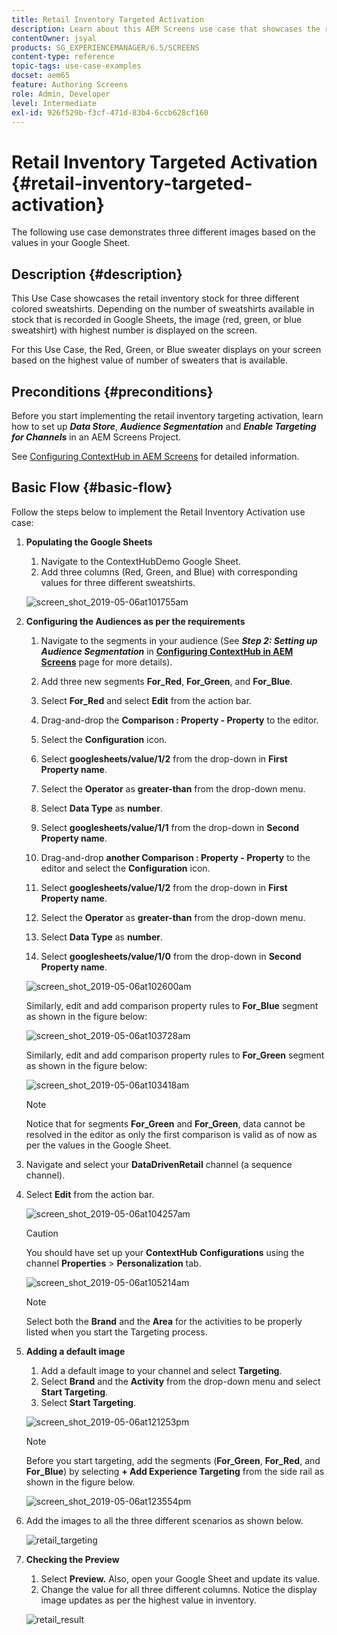 ```yaml
---
title: Retail Inventory Targeted Activation
description: Learn about this AEM Screens use case that showcases the retail inventory stock for three different colored sweatshirts.
contentOwner: jsyal
products: SG_EXPERIENCEMANAGER/6.5/SCREENS
content-type: reference
topic-tags: use-case-examples
docset: aem65
feature: Authoring Screens
role: Admin, Developer
level: Intermediate
exl-id: 926f529b-f3cf-471d-83b4-6ccb628cf160
---
```

# Retail Inventory Targeted Activation {#retail-inventory-targeted-activation}

The following use case demonstrates three different images based on the values in your Google Sheet.

## Description {#description}

This Use Case showcases the retail inventory stock for three different colored sweatshirts. Depending on the number of sweatshirts available in stock that is recorded in Google Sheets, the image (red, green, or blue sweatshirt) with highest number is displayed on the screen.

For this Use Case, the Red, Green, or Blue sweater displays on your screen based on the highest value of number of sweaters that is available.

## Preconditions {#preconditions}

Before you start implementing the retail inventory targeting activation, learn how to set up ***Data Store***, ***Audience Segmentation*** and ***Enable Targeting for Channels*** in an AEM Screens Project.

See [Configuring ContextHub in AEM Screens](configuring-context-hub.md) for detailed information.

## Basic Flow {#basic-flow}

Follow the steps below to implement the Retail Inventory Activation use case:

1. **Populating the Google Sheets**

    1. Navigate to the ContextHubDemo Google Sheet.
    1. Add three columns (Red, Green, and Blue) with corresponding values for three different sweatshirts.

   ![screen_shot_2019-05-06at101755am](assets/screen_shot_2019-05-06at101755am.png)

1. **Configuring the Audiences as per the requirements**

    1. Navigate to the segments in your audience (See ***Step 2: Setting up Audience Segmentation*** in **[Configuring ContextHub in AEM Screens](configuring-context-hub.md)** page for more details).

    1. Add three new segments **For_Red**, **For_Green**, and **For_Blue**.

    1. Select **For_Red** and select **Edit** from the action bar.

    1. Drag-and-drop the **Comparison : Property - Property** to the editor.
    1. Select the **Configuration** icon.
    1. Select **googlesheets/value/1/2** from the drop-down in **First Property name**.
    1. Select the **Operator** as **greater-than** from the drop-down menu.
    1. Select **Data Type** as **number**.
    1. Select **googlesheets/value/1/1** from the drop-down in **Second Property name**.
    1. Drag-and-drop **another Comparison : Property - Property** to the editor and select the **Configuration** icon.
    1. Select **googlesheets/value/1/2** from the drop-down in **First Property name**.
    1. Select the **Operator** as **greater-than** from the drop-down menu.
    1. Select **Data Type** as **number**.
    1. Select **googlesheets/value/1/0** from the drop-down in **Second Property name**.

   ![screen_shot_2019-05-06at102600am](assets/screen_shot_2019-05-06at102600am.png)

   Similarly, edit and add comparison property rules to **For_Blue** segment as shown in the figure below:

   ![screen_shot_2019-05-06at103728am](assets/screen_shot_2019-05-06at103728am.png)

   Similarly, edit and add comparison property rules to **For_Green** segment as shown in the figure below:

   ![screen_shot_2019-05-06at103418am](assets/screen_shot_2019-05-06at103418am.png)

   >[!NOTE]
   >
   >Notice that for segments **For_Green** and **For_Green**, data cannot be resolved in the editor as only the first comparison is valid as of now as per the values in the Google Sheet.

1. Navigate and select your **DataDrivenRetail** channel (a sequence channel).
1. Select **Edit** from the action bar.

   ![screen_shot_2019-05-06at104257am](assets/screen_shot_2019-05-06at104257am.png)

   >[!CAUTION]
   >
   >You should have set up your **ContextHub** **Configurations** using the channel **Properties** > **Personalization** tab.

   ![screen_shot_2019-05-06at105214am](assets/screen_shot_2019-05-06at105214am.png)

   >[!NOTE]
   >
   >Select both the **Brand** and the **Area** for the activities to be properly listed when you start the Targeting process.

1. **Adding a default image**

    1. Add a default image to your channel and select **Targeting**.
    1. Select **Brand** and the **Activity** from the drop-down menu and select **Start Targeting**.
    1. Select **Start Targeting**.

   ![screen_shot_2019-05-06at121253pm](assets/screen_shot_2019-05-06at121253pm.png)

   >[!NOTE]
   >
   >Before you start targeting, add the segments (**For_Green**, **For_Red**, and **For_Blue**) by selecting **+ Add Experience Targeting** from the side rail as shown in the figure below.

   ![screen_shot_2019-05-06at123554pm](assets/screen_shot_2019-05-06at123554pm.png)

1. Add the images to all the three different scenarios as shown below.

   ![retail_targeting](assets/retail_targeting.gif)

1. **Checking the Preview**

    1. Select **Preview.** Also, open your Google Sheet and update its value.
    1. Change the value for all three different columns. Notice the display image updates as per the highest value in inventory.

   ![retail_result](assets/retail_result.gif)
